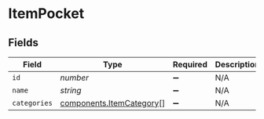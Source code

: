 # ItemPocket


## Fields

| Field                                                                | Type                                                                 | Required                                                             | Description                                                          |
| -------------------------------------------------------------------- | -------------------------------------------------------------------- | -------------------------------------------------------------------- | -------------------------------------------------------------------- |
| `id`                                                                 | *number*                                                             | :heavy_minus_sign:                                                   | N/A                                                                  |
| `name`                                                               | *string*                                                             | :heavy_minus_sign:                                                   | N/A                                                                  |
| `categories`                                                         | [components.ItemCategory](../../models/components/itemcategory.md)[] | :heavy_minus_sign:                                                   | N/A                                                                  |